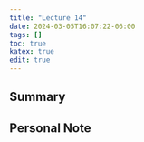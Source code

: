 ```yaml
---
title: "Lecture 14"
date: 2024-03-05T16:07:22-06:00
tags: []
toc: true
katex: true
edit: true
---
```


## Summary

## Personal Note